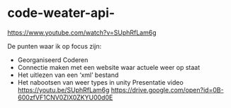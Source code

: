 # code-weater-api-
https://www.youtube.com/watch?v=SUphRfLam6g

De punten waar ik op focus zijn: 
+ Georganiseerd Coderen
+ Connectie maken met een website waar actuele weer op staat
+ Het uitlezen van een ‘xml’ bestand
+ Het nabootsen van weer types in unity 
Presentatie video 
https://youtu.be/SUphRfLam6g
https://drive.google.com/open?id=0B-600zfVF1CNV0ZIX0ZKYU00d0E
